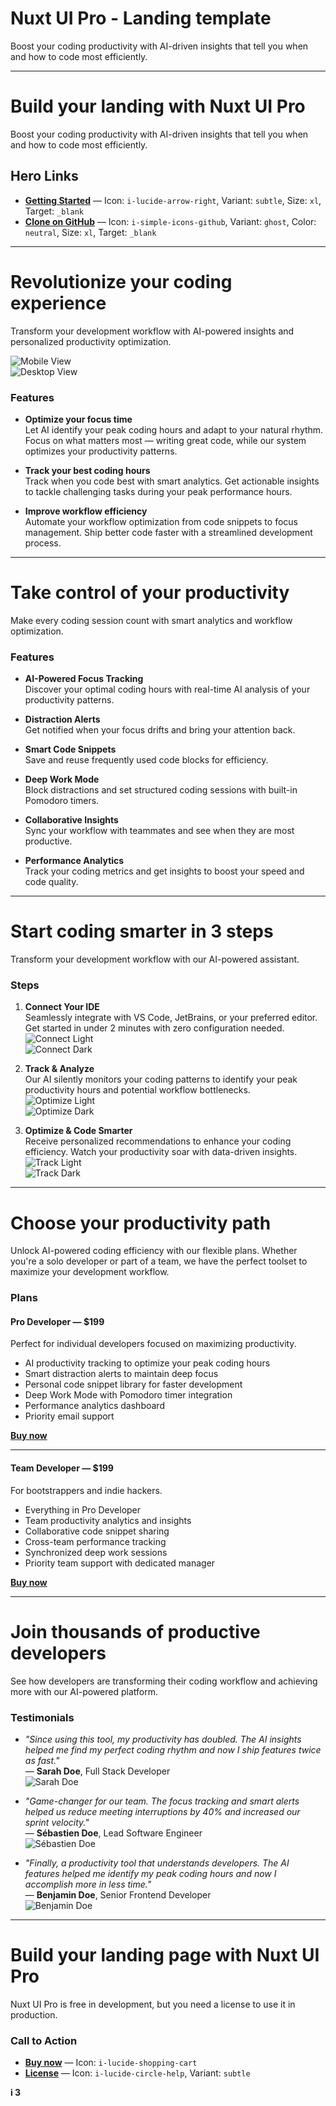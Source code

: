 # Nuxt UI Pro - Landing template

Boost your coding productivity with AI-driven insights that tell you when and how to code most efficiently.

---

# Build your landing with <span class="text-primary">Nuxt UI Pro</span>

Boost your coding productivity with AI-driven insights that tell you when and how to code most efficiently.

## Hero Links

- **[Getting Started](https://ui.nuxt.com/getting-started/installation/pro/nuxt)** — Icon: `i-lucide-arrow-right`, Variant: `subtle`, Size: `xl`, Target: `_blank`
- **[Clone on GitHub](https://github.com/nuxt-ui-pro/landing)** — Icon: `i-simple-icons-github`, Variant: `ghost`, Color: `neutral`, Size: `xl`, Target: `_blank`

---

# <span class="text-primary">Revolutionize</span> your coding experience

Transform your development workflow with AI-powered insights and personalized productivity optimization.

![Mobile View](/images/macbook-mobile.svg)  
![Desktop View](/images/macbook.svg)

### Features

- **Optimize your focus time**  
  Let AI identify your peak coding hours and adapt to your natural rhythm. Focus on what matters most — writing great code, while our system optimizes your productivity patterns.

- **Track your best coding hours**  
  Track when you code best with smart analytics. Get actionable insights to tackle challenging tasks during your peak performance hours.

- **Improve workflow efficiency**  
  Automate your workflow optimization from code snippets to focus management. Ship better code faster with a streamlined development process.

---

# Take control of your <span class="text-primary">productivity</span>

Make every coding session count with smart analytics and workflow optimization.

### Features

- **AI-Powered Focus Tracking**  
  Discover your optimal coding hours with real-time AI analysis of your productivity patterns.

- **Distraction Alerts**  
  Get notified when your focus drifts and bring your attention back.

- **Smart Code Snippets**  
  Save and reuse frequently used code blocks for efficiency.

- **Deep Work Mode**  
  Block distractions and set structured coding sessions with built-in Pomodoro timers.

- **Collaborative Insights**  
  Sync your workflow with teammates and see when they are most productive.

- **Performance Analytics**  
  Track your coding metrics and get insights to boost your speed and code quality.

---

# Start coding smarter in <span class="text-primary">3 steps</span>

Transform your development workflow with our AI-powered assistant.

### Steps

1. **Connect Your IDE**  
   Seamlessly integrate with VS Code, JetBrains, or your preferred editor. Get started in under 2 minutes with zero configuration needed.  
   ![Connect Light](/images/light/connect.svg)  
   ![Connect Dark](/images/dark/connect.svg)

2. **Track & Analyze**  
   Our AI silently monitors your coding patterns to identify your peak productivity hours and potential workflow bottlenecks.  
   ![Optimize Light](/images/light/optimize.svg)  
   ![Optimize Dark](/images/dark/optimize.svg)

3. **Optimize & Code Smarter**  
   Receive personalized recommendations to enhance your coding efficiency. Watch your productivity soar with data-driven insights.  
   ![Track Light](/images/light/track.svg)  
   ![Track Dark](/images/dark/track.svg)

---

# Choose your <span class="text-primary">productivity</span> path

Unlock AI-powered coding efficiency with our flexible plans. Whether you're a solo developer or part of a team, we have the perfect toolset to maximize your development workflow.

### Plans

#### Pro Developer — **$199**

Perfect for individual developers focused on maximizing productivity.

- AI productivity tracking to optimize your peak coding hours
- Smart distraction alerts to maintain deep focus
- Personal code snippet library for faster development
- Deep Work Mode with Pomodoro timer integration
- Performance analytics dashboard
- Priority email support

**[Buy now](#)**

---

#### Team Developer — **$199**

For bootstrappers and indie hackers.

- Everything in Pro Developer
- Team productivity analytics and insights
- Collaborative code snippet sharing
- Cross-team performance tracking
- Synchronized deep work sessions
- Priority team support with dedicated manager

**[Buy now](#)**

---

# Join thousands of productive <span class="text-primary">developers</span>

See how developers are transforming their coding workflow and achieving more with our AI-powered platform.

### Testimonials

- _"Since using this tool, my productivity has doubled. The AI insights helped me find my perfect coding rhythm and now I ship features twice as fast."_  
  — **Sarah Doe**, Full Stack Developer  
  ![Sarah Doe](https://ipx.nuxt.com/f_auto,s_192x192/gh_avatar/SarahM19)

- _"Game-changer for our team. The focus tracking and smart alerts helped us reduce meeting interruptions by 40% and increased our sprint velocity."_  
  — **Sébastien Doe**, Lead Software Engineer  
  ![Sébastien Doe](https://ipx.nuxt.com/f_auto,s_192x192/gh_avatar/atinux)

- _"Finally, a productivity tool that understands developers. The AI features helped me identify my peak coding hours and now I accomplish more in less time."_  
  — **Benjamin Doe**, Senior Frontend Developer  
  ![Benjamin Doe](https://ipx.nuxt.com/f_auto,s_192x192/gh_avatar/benjamincanac)

---

# Build your landing page with <span class="text-primary">Nuxt UI Pro</span>

Nuxt UI Pro is free in development, but you need a license to use it in production.

### Call to Action

- **[Buy now](https://ui.nuxt.com/pro/purchase)** — Icon: `i-lucide-shopping-cart`
- **[License](https://ui.nuxt.com/getting-started/license)** — Icon: `i-lucide-circle-help`, Variant: `subtle`


**i 3**